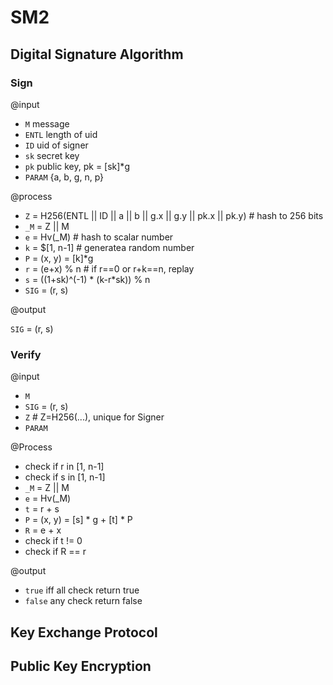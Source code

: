 # SM2

## Digital Signature Algorithm

### Sign

@input

- `M` message
- `ENTL` length of uid
- `ID` uid of signer
- `sk` secret key
- `pk` public key, pk = [sk]*g
- `PARAM` {a, b, g, n, p}

@process

- `Z` = H256(ENTL || ID || a || b || g.x || g.y || pk.x || pk.y) # hash to 256 bits
- `_M` = Z || M
- `e` = Hv(_M)  # hash to scalar number
- `k` = $[1, n-1] # generatea random number
- `P` = (x, y) = [k]*g
- `r` = (e+x) % n # if r==0 or r+k==n, replay
- `s` = ((1+sk)^(-1) * (k-r*sk)) % n
- `SIG` = (r, s)

@output

`SIG` = (r, s)

### Verify

@input

- `M`
- `SIG` = (r, s)
- `Z` # Z=H256(...), unique for Signer
- `PARAM`

@Process

- check if r in [1, n-1]
- check if s in [1, n-1]
- `_M` = Z || M
- `e` = Hv(_M)
- `t` = r + s
- `P` = (x, y) = [s] * g + [t] * P
- `R` = e + x
- check if t != 0
- check if R == r

@output

- `true` iff all check return true
- `false` any check return false



## Key Exchange Protocol

## Public Key Encryption